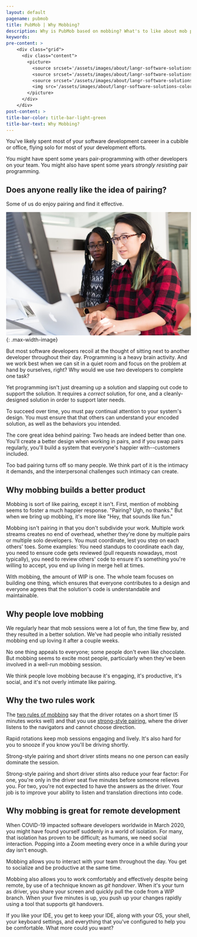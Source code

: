 ```yaml
---
layout: default
pagename: pubmob
title: PubMob | Why Mobbing?
description: Why is PubMob based on mobbing? What's to like about mob programming?
keywords:
pre-content: >
    <div class="grid">
      <div class="content">
        <picture>
          <source srcset='/assets/images/about/langr-software-solutions-colorado-springs-colorado-about.jpg' media='(max-width: 1080px)'>
          <source srcset='/assets/images/about/langr-software-solutions-colorado-springs-colorado-about.jpg' media='(min-width: 960px)'>
          <source srcset='/assets/images/about/langr-software-solutions-colorado-springs-colorado-about.jpg' media='(min-width: 830px'>
          <img src='/assets/images/about/langr-software-solutions-colorado-springs-colorado-about.jpg' alt='About PubMob'>
        </picture>
      </div>
    </div>
post-content: >
title-bar-color: title-bar-light-green
title-bar-text: Why Mobbing?
---
```

You've likely spent most of your software development careeer in a cubible or office, flying solo for most of your development efforts.

You might have spent some years pair-programming with other developers on your team. You might also have spent some years *strongly resisting* pair programming.

## Does anyone really like the idea of pairing?

Some of us do enjoy pairing and find it effective.

![pairing](/assets/images/mobbing/pairing.jpg)
{: .max-width-image}

But most software developers recoil at the thought of sitting next to another developer throughout their day. Programming is a heavy brain activity. And we work best when we can sit in a quiet room and focus on the problem at hand by ourselves, right? Why would we use *two* developers to complete one task?

Yet programming isn't just dreaming up a solution and slapping out code to support the solution. It requires a *correct* solution, for one, and a cleanly-designed solution in order to support later needs.

To succeed over time, you must pay continual attention to your system's design. You must ensure that that others can understand your encoded solution, as well as the behaviors you intended.

The core great idea behind pairing: Two heads are indeed better than one. You'll create a better design when working in pairs, and if you swap pairs regularly, you'll build a system that everyone's happier with--customers included.

Too bad pairing turns off so many people. We think part of it is the intimacy it demands, and the interpersonal challenges such intimacy can create.

## Why mobbing builds a better product

Mobbing is sort of like pairing, except it isn't. First, mention of mobbing seems to foster a much happier response. "Pairing? Ugh, no thanks." But when we bring up mobbing, it's more like "Hey, that sounds like fun."

Mobbing isn't pairing in that you don't subdivide your work. Multiple work streams creates no end of overhead, whether they're done by multiple pairs or multiple solo developers. You must coordinate, lest you step on each others' toes. Some examples: You need standups to coordinate each day, you need to ensure code gets reviewed (pull requests nowadays, most typically), you need to review others' code to ensure it's something you're willing to accept, you end up living in merge hell at times.

With mobbing, the amount of WIP is one. The whole team focuses on building one thing, which ensures that everyone contributes to a design and everyone agrees that the solution's code is understandable and maintainable.

## Why people love mobbing

We regularly hear that mob sessions were a lot of fun, the time flew by, and they resulted in a better solution. We've had people who initially resisted mobbing end up loving it after a couple weeks.

No one thing appeals to everyone; some people don't even like chocolate. But mobbing seems to excite most people, particularly when they've been involved in a well-run mobbing session.

We think people love mobbing because it's engaging, it's productive, it's social, and it's not overly intimate like pairing.

## Why the two rules work

The [two rules of mobbing](https://www.ranorex.com/blog/two-rules-mobbing-success/) say that the driver rotates on a short timer (5 minutes works well) and that you use [strong-style pairing](https://llewellynfalco.blogspot.com/2014/06/llewellyns-strong-style-pairing.html), where the driver listens to the navigators and cannot choose direction.

Rapid rotations keep mob sessions engaging and lively. It's also hard for you to snooze if you know you'll be driving shortly.

Strong-style pairing and short driver stints means no one person can easily dominate the session.

Strong-style pairing and short driver stints also reduce your fear factor: For one, you're only in the driver seat five minutes before someone relieves you. For two, you're not expected to have the answers as the driver. Your job is to improve your ability to listen and translation directions into code.

## Why mobbing is great for remote development

When COVID-19 impacted software developers worldwide in March 2020, you might have found yourself suddenly in a world of isolation. For many, that isolation has proven to be difficult; as humans, we need social interaction. Popping into a Zoom meeting every once in a while during your day isn't enough.

Mobbing allows you to interact with your team throughout the day. You get to socialize and be productive at the same time.

Mobbing also allows you to work comfortably and effectively despite being remote, by use of a technique known as *git handover*. When it's your turn as driver, you share your screen and quickly pull the code from a WIP branch. When your five minutes is up, you push up your changes rapidly using a tool that supports git handovers.

If you like your IDE, you get to keep your IDE, along with your OS, your shell, your keyboard settings, and everything that you've configured to help you be comfortable. What more could you want?

